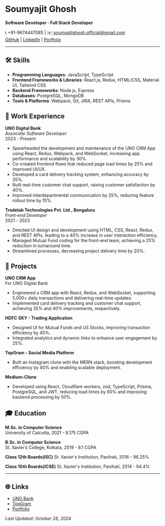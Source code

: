 # Soumyajit Ghosh
**Software Developer · Full Stack Developer**

📞 +91-9674447085 | ✉️ soumyajitghosh.official@gmail.com  
[GitHub](https://github.com/SoumyajitGhosh) | [LinkedIn](https://www.linkedin.com/in/soumyajit-ghosh-17b719163/) | [Portfolio](https://portfolio.soumyajitghosh.life)

---

## 🛠 Skills
- **Programming Languages**: JavaScript, TypeScript
- **Frontend Frameworks & Libraries**: React.js, Redux, HTML/CSS, Material UI, Tailwind CSS
- **Backend Frameworks**: Node.js, Express
- **Databases**: PostgreSQL, MongoDB
- **Tools & Platforms**: Webpack, Git, JIRA, REST APIs, Prisma

## 💼 Work Experience

**UNO Digital Bank**  
*Associate Software Developer*  
2023 - Present  
- Spearheaded the development and maintenance of the UNO CRM App using React, Redux, Webpack, and WebSocket, increasing app performance and scalability by 30%.
- Co-created frontend flows that reduced page load times by 25% and improved UI/UX.
- Developed a card delivery tracking system, enhancing accuracy by 35%.
- Built real-time customer chat support, raising customer satisfaction by 40%.
- Improved interdepartmental communication by 25%, reducing feature rollout time by 15%.

**Tradelab Technologies Pvt. Ltd., Bengaluru**  
*Front-end Developer*  
2021 - 2023  
- Directed UI design and development using HTML, CSS, React, Redux, and REST APIs, leading to a 40% increase in user interaction efficiency.
- Managed Mutual Fund coding for the front-end team, achieving a 25% reduction in turnaround time.
- Streamlined processes, decreasing project delivery time by 20%.

## 🚀 Projects

**UNO CRM App**  
For UNO Digital Bank  
- Engineered a CRM app with React, Redux, and WebSocket, supporting 5,000+ daily transactions and delivering real-time updates.
- Implemented card delivery tracking and customer chat support, achieving 35% and 40% improvements, respectively.

**HDFC SKY - Trading Application**  
- Designed UI for Mutual Funds and US Stocks, improving transaction efficiency by 45%.
- Integrated analytics and dynamic links to enhance user engagement by 25%.

**TopGram - Social Media Platform**  
- Built an Instagram clone with the MERN stack, boosting development efficiency by 40% and enabling scalable deployment.

**Medium-Clone**  
- Developed using React, Cloudflare workers, zod, TypeScript, Prisma, PostgreSQL, and JWT, reducing load times by 60% and improving backend processing by 50%.

## 🎓 Education

**M.Sc. in Computer Science**  
University of Calcutta, 2021 - 8.175 CGPA

**B.Sc. in Computer Science**  
St. Xavier’s College, Kolkata, 2019 - 8.1 CGPA

**Class 12th Boards(ISC)**
St. Xavier's Institution, Panihati, 2016 - 96.25%

**Class 10th Boards(ICSE)**
St. Xavier's Institution, Panihati, 2014 - 94.4%

---

## 🌐 Links
- [UNO Bank](https://portfolio.soumyajitghosh.life/uno-bank)
- [TopGram](https://portfolio.soumyajitghosh.life/topgram)
- [Portfolio](https://portfolio.soumyajitghosh.life)

*Last Updated: October 28, 2024*
